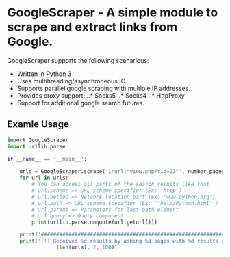 GoogleScraper - A simple module to scrape and extract links from Google. 
========================================================================

GoogleScraper supports the following scenarious:

+ Written in Python 3
+ Uses multihreading/asynchroneous IO.
+ Supports parallel google scraping with multiple IP addresses.
+ Provides proxy support:
	..* Socks5
	..* Socks4
	..* HttpProxy
+ Support for additional google search futures.


Examle Usage
------------

```python
import GoogleScraper
import urllib.parse

if __name__ == '__main__':
	
	urls = GoogleScraper.scrape('inurl:"view.php?tid=23"', number_pages=2)
	for url in urls:
		# You can access all parts of the search results like that
		# url.scheme => URL scheme specifier (Ex: 'http')
		# url.netloc => Network location part (Ex: 'www.python.org')
		# url.path => URL scheme specifier (Ex: ''help/Python.html'')
		# url.params => Parameters for last path element
		# url.query => Query component
		print(urllib.parse.unquote(url.geturl()))

	print('#################################################################')	
	print('[!] Received %d results by asking %d pages with %d results per page' %
				(len(urls), 2, 100))

```
